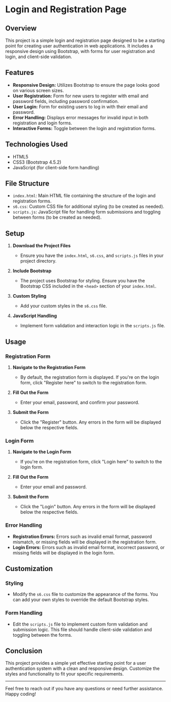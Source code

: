 # Login and Registration Page

## Overview

This project is a simple login and registration page designed to be a starting point for creating user authentication in web applications. It includes a responsive design using Bootstrap, with forms for user registration and login, and client-side validation.

## Features

- **Responsive Design:** Utilizes Bootstrap to ensure the page looks good on various screen sizes.
- **User Registration:** Form for new users to register with email and password fields, including password confirmation.
- **User Login:** Form for existing users to log in with their email and password.
- **Error Handling:** Displays error messages for invalid input in both registration and login forms.
- **Interactive Forms:** Toggle between the login and registration forms.

## Technologies Used

- HTML5
- CSS3 (Bootstrap 4.5.2)
- JavaScript (for client-side form handling)

## File Structure

- `index.html`: Main HTML file containing the structure of the login and registration forms.
- `s6.css`: Custom CSS file for additional styling (to be created as needed).
- `scripts.js`: JavaScript file for handling form submissions and toggling between forms (to be created as needed).

## Setup

1. **Download the Project Files**
   - Ensure you have the `index.html`, `s6.css`, and `scripts.js` files in your project directory.

2. **Include Bootstrap**
   - The project uses Bootstrap for styling. Ensure you have the Bootstrap CSS included in the `<head>` section of your `index.html`.

3. **Custom Styling**
   - Add your custom styles in the `s6.css` file.

4. **JavaScript Handling**
   - Implement form validation and interaction logic in the `scripts.js` file.

## Usage

### Registration Form

1. **Navigate to the Registration Form**
   - By default, the registration form is displayed. If you're on the login form, click "Register here" to switch to the registration form.

2. **Fill Out the Form**
   - Enter your email, password, and confirm your password.

3. **Submit the Form**
   - Click the "Register" button. Any errors in the form will be displayed below the respective fields.

### Login Form

1. **Navigate to the Login Form**
   - If you're on the registration form, click "Login here" to switch to the login form.

2. **Fill Out the Form**
   - Enter your email and password.

3. **Submit the Form**
   - Click the "Login" button. Any errors in the form will be displayed below the respective fields.

### Error Handling

- **Registration Errors:** Errors such as invalid email format, password mismatch, or missing fields will be displayed in the registration form.
- **Login Errors:** Errors such as invalid email format, incorrect password, or missing fields will be displayed in the login form.

## Customization

### Styling

- Modify the `s6.css` file to customize the appearance of the forms. You can add your own styles to override the default Bootstrap styles.

### Form Handling

- Edit the `scripts.js` file to implement custom form validation and submission logic. This file should handle client-side validation and toggling between the forms.

## Conclusion

This project provides a simple yet effective starting point for a user authentication system with a clean and responsive design. Customize the styles and functionality to fit your specific requirements.

---

Feel free to reach out if you have any questions or need further assistance. Happy coding!
